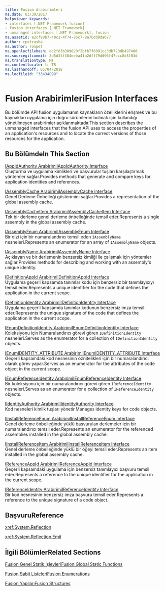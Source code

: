 ```yaml
---
title: Fusion Arabirimleri
ms.date: 03/30/2017
helpviewer_keywords:
- interfaces [.NET Framework fusion]
- fusion interfaces [.NET Framework]
- unmanaged interfaces [.NET Framework], fusion
ms.assetid: e2cf98b7-40c1-4f74-86c7-8a76dd9da677
author: rpetrusha
ms.author: ronpet
ms.openlocfilehash: ec2fd3b309820f2bfb7f6091cc3db720db497408
ms.sourcegitcommit: 3d5d33f384eeba41b2dff79d096f47ccc8d8f03d
ms.translationtype: MT
ms.contentlocale: tr-TR
ms.lasthandoff: 05/04/2018
ms.locfileid: "33434899"
---
```

# <a name="fusion-interfaces"></a><span data-ttu-id="74fa0-102">Fusion Arabirimleri</span><span class="sxs-lookup"><span data-stu-id="74fa0-102">Fusion Interfaces</span></span>
<span data-ttu-id="74fa0-103">Bu bölümde API fusion uygulamanın kaynakların özelliklerini erişmek ve bu kaynakları uygulama için doğru sürümlerini bulmak için kullandığı yönetilmeyen arabirimler açıklanmaktadır.</span><span class="sxs-lookup"><span data-stu-id="74fa0-103">This section describes the unmanaged interfaces that the fusion API uses to access the properties of an application's resources and to locate the correct versions of those resources for the application.</span></span>  
  
## <a name="in-this-section"></a><span data-ttu-id="74fa0-104">Bu Bölümde</span><span class="sxs-lookup"><span data-stu-id="74fa0-104">In This Section</span></span>  
 [<span data-ttu-id="74fa0-105">IAppIdAuthority Arabirimi</span><span class="sxs-lookup"><span data-stu-id="74fa0-105">IAppIdAuthority Interface</span></span>](../../../../docs/framework/unmanaged-api/fusion/iappidauthority-interface.md)  
 <span data-ttu-id="74fa0-106">Oluşturma ve uygulama kimlikleri ve başvurular tuşları karşılaştırmak yöntemler sağlar.</span><span class="sxs-lookup"><span data-stu-id="74fa0-106">Provides methods that generate and compare keys for application identities and references.</span></span>  
  
 [<span data-ttu-id="74fa0-107">IAssemblyCache Arabirimi</span><span class="sxs-lookup"><span data-stu-id="74fa0-107">IAssemblyCache Interface</span></span>](../../../../docs/framework/unmanaged-api/fusion/iassemblycache-interface.md)  
 <span data-ttu-id="74fa0-108">Genel Derleme Önbelleği gösterimini sağlar.</span><span class="sxs-lookup"><span data-stu-id="74fa0-108">Provides a representation of the global assembly cache.</span></span>  
  
 [<span data-ttu-id="74fa0-109">IAssemblyCacheItem Arabirimi</span><span class="sxs-lookup"><span data-stu-id="74fa0-109">IAssemblyCacheItem Interface</span></span>](../../../../docs/framework/unmanaged-api/fusion/iassemblycacheitem-interface.md)  
 <span data-ttu-id="74fa0-110">Tek bir derleme genel derleme önbelleğinde temsil eder.</span><span class="sxs-lookup"><span data-stu-id="74fa0-110">Represents a single assembly in the global assembly cache.</span></span>  
  
 [<span data-ttu-id="74fa0-111">IAssemblyEnum Arabirimi</span><span class="sxs-lookup"><span data-stu-id="74fa0-111">IAssemblyEnum Interface</span></span>](../../../../docs/framework/unmanaged-api/fusion/iassemblyenum-interface.md)  
 <span data-ttu-id="74fa0-112">Bir dizi için bir numaralandırıcı temsil eden `IAssemblyName` nesneleri.</span><span class="sxs-lookup"><span data-stu-id="74fa0-112">Represents an enumerator for an array of `IAssemblyName` objects.</span></span>  
  
 [<span data-ttu-id="74fa0-113">IAssemblyName Arabirimi</span><span class="sxs-lookup"><span data-stu-id="74fa0-113">IAssemblyName Interface</span></span>](../../../../docs/framework/unmanaged-api/fusion/iassemblyname-interface.md)  
 <span data-ttu-id="74fa0-114">Açıklayan ve bir derlemenin benzersiz kimliği ile çalışmak için yöntemler sağlar.</span><span class="sxs-lookup"><span data-stu-id="74fa0-114">Provides methods for describing and working with an assembly's unique identity.</span></span>  
  
 [<span data-ttu-id="74fa0-115">IDefinitionAppId Arabirimi</span><span class="sxs-lookup"><span data-stu-id="74fa0-115">IDefinitionAppId Interface</span></span>](../../../../docs/framework/unmanaged-api/fusion/idefinitionappid-interface.md)  
 <span data-ttu-id="74fa0-116">Uygulama geçerli kapsamda tanımlar kodu için benzersiz bir tanımlayıcıyı temsil eder.</span><span class="sxs-lookup"><span data-stu-id="74fa0-116">Represents a unique identifier for the code that defines the application in the current scope.</span></span>  
  
 [<span data-ttu-id="74fa0-117">IDefinitionIdentity Arabirimi</span><span class="sxs-lookup"><span data-stu-id="74fa0-117">IDefinitionIdentity Interface</span></span>](../../../../docs/framework/unmanaged-api/fusion/idefinitionidentity-interface.md)  
 <span data-ttu-id="74fa0-118">Uygulama geçerli kapsamda tanımlar kodunun benzersiz imza temsil eder.</span><span class="sxs-lookup"><span data-stu-id="74fa0-118">Represents the unique signature of the code that defines the application in the current scope.</span></span>  
  
 [<span data-ttu-id="74fa0-119">IEnumDefinitionIdentity Arabirimi</span><span class="sxs-lookup"><span data-stu-id="74fa0-119">IEnumDefinitionIdentity Interface</span></span>](../../../../docs/framework/unmanaged-api/fusion/ienumdefinitionidentity-interface.md)  
 <span data-ttu-id="74fa0-120">Koleksiyonu için Numaralandırıcı görevi gören `IDefinitionIdentity` nesneleri.</span><span class="sxs-lookup"><span data-stu-id="74fa0-120">Serves as the enumerator for a collection of `IDefinitionIdentity` objects.</span></span>  
  
 [<span data-ttu-id="74fa0-121">IEnumIDENTITY_ATTRIBUTE Arabirimi</span><span class="sxs-lookup"><span data-stu-id="74fa0-121">IEnumIDENTITY_ATTRIBUTE Interface</span></span>](../../../../docs/framework/unmanaged-api/fusion/ienumidentity-attribute-interface.md)  
 <span data-ttu-id="74fa0-122">Geçerli kapsamdaki kod nesnesinin öznitelikleri için bir numaralandırıcı olarak görev yapar.</span><span class="sxs-lookup"><span data-stu-id="74fa0-122">Serves as an enumerator for the attributes of the code object in the current scope.</span></span>  
  
 [<span data-ttu-id="74fa0-123">IEnumReferenceIdentity Arabirimi</span><span class="sxs-lookup"><span data-stu-id="74fa0-123">IEnumReferenceIdentity Interface</span></span>](../../../../docs/framework/unmanaged-api/fusion/ienumreferenceidentity-interface.md)  
 <span data-ttu-id="74fa0-124">Bir koleksiyonu için bir numaralandırıcı görevi gören `IReferenceIdentity` nesneleri.</span><span class="sxs-lookup"><span data-stu-id="74fa0-124">Serves as an enumerator for a collection of `IReferenceIdentity` objects.</span></span>  
  
 [<span data-ttu-id="74fa0-125">IIdentityAuthority Arabirimi</span><span class="sxs-lookup"><span data-stu-id="74fa0-125">IIdentityAuthority Interface</span></span>](../../../../docs/framework/unmanaged-api/fusion/iidentityauthority-interface.md)  
 <span data-ttu-id="74fa0-126">Kod nesneleri kimlik tuşları yönetir.</span><span class="sxs-lookup"><span data-stu-id="74fa0-126">Manages identity keys for code objects.</span></span>  
  
 [<span data-ttu-id="74fa0-127">IInstallReferenceEnum Arabirimi</span><span class="sxs-lookup"><span data-stu-id="74fa0-127">IInstallReferenceEnum Interface</span></span>](../../../../docs/framework/unmanaged-api/fusion/iinstallreferenceenum-interface.md)  
 <span data-ttu-id="74fa0-128">Genel derleme önbelleğinde yüklü başvurulan derlemeler için bir numaralandırıcı temsil eder.</span><span class="sxs-lookup"><span data-stu-id="74fa0-128">Represents an enumerator for the referenced assemblies installed in the global assembly cache.</span></span>  
  
 [<span data-ttu-id="74fa0-129">IInstallReferenceItem Arabirimi</span><span class="sxs-lookup"><span data-stu-id="74fa0-129">IInstallReferenceItem Interface</span></span>](../../../../docs/framework/unmanaged-api/fusion/iinstallreferenceitem-interface.md)  
 <span data-ttu-id="74fa0-130">Genel derleme önbelleğinde yüklü bir öğeyi temsil eder.</span><span class="sxs-lookup"><span data-stu-id="74fa0-130">Represents an item installed in the global assembly cache.</span></span>  
  
 [<span data-ttu-id="74fa0-131">IReferenceAppId Arabirimi</span><span class="sxs-lookup"><span data-stu-id="74fa0-131">IReferenceAppId Interface</span></span>](../../../../docs/framework/unmanaged-api/fusion/ireferenceappid-interface.md)  
 <span data-ttu-id="74fa0-132">Geçerli kapsamdaki uygulama için benzersiz tanımlayıcı başvuru temsil eder.</span><span class="sxs-lookup"><span data-stu-id="74fa0-132">Represents a reference to the unique identifier for the application in the current scope.</span></span>  
  
 [<span data-ttu-id="74fa0-133">IReferenceIdentity Arabirimi</span><span class="sxs-lookup"><span data-stu-id="74fa0-133">IReferenceIdentity Interface</span></span>](../../../../docs/framework/unmanaged-api/fusion/ireferenceidentity-interface.md)  
 <span data-ttu-id="74fa0-134">Bir kod nesnesinin benzersiz imza başvuru temsil eder.</span><span class="sxs-lookup"><span data-stu-id="74fa0-134">Represents a reference to the unique signature of a code object.</span></span>  
  
## <a name="reference"></a><span data-ttu-id="74fa0-135">Başvuru</span><span class="sxs-lookup"><span data-stu-id="74fa0-135">Reference</span></span>  
 <xref:System.Reflection>  
  
 <xref:System.Reflection.Emit>  
  
## <a name="related-sections"></a><span data-ttu-id="74fa0-136">İlgili Bölümler</span><span class="sxs-lookup"><span data-stu-id="74fa0-136">Related Sections</span></span>  
 [<span data-ttu-id="74fa0-137">Fusion Genel Statik İşlevleri</span><span class="sxs-lookup"><span data-stu-id="74fa0-137">Fusion Global Static Functions</span></span>](../../../../docs/framework/unmanaged-api/fusion/fusion-global-static-functions.md)  
  
 [<span data-ttu-id="74fa0-138">Fusion Sabit Listeleri</span><span class="sxs-lookup"><span data-stu-id="74fa0-138">Fusion Enumerations</span></span>](../../../../docs/framework/unmanaged-api/fusion/fusion-enumerations.md)  
  
 [<span data-ttu-id="74fa0-139">Fusion Yapıları</span><span class="sxs-lookup"><span data-stu-id="74fa0-139">Fusion Structures</span></span>](../../../../docs/framework/unmanaged-api/fusion/fusion-structures.md)
